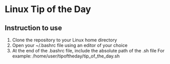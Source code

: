 # Linux Tip of the Day
## Instruction to use
1. Clone the repository to your Linux home directory
2. Open your ~/.bashrc file using an editor of your choice
3. At the end of the .bashrc file, include the absolute path of the .sh file 
For example: /home/user/tipoftheday/tip_of_the_day.sh
